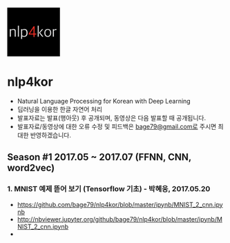 ![logo](./ipynb/img/nlp4kor.png)

# nlp4kor
- Natural Language Processing for Korean with Deep Learning
- 딥러닝을 이용한 한글 자연어 처리
- 발표자료는 발표(행아웃) 후 공개되며, 동영상은 다음 발표할 때 공개됩니다.
- 발표자료/동영상에 대한 오류 수정 및 피드백은 bage79@gmail.com로 주시면 최대한 반영하겠습니다.

## Season #1 2017.05 ~ 2017.07 (FFNN, CNN, word2vec)

### 1. MNIST 예제 뜯어 보기 (Tensorflow 기초) - 박혜웅, 2017.05.20
- https://github.com/bage79/nlp4kor/blob/master/ipynb/MNIST_2_cnn.ipynb 
- http://nbviewer.jupyter.org/github/bage79/nlp4kor/blob/master/ipynb/MNIST_2_cnn.ipynb
-  
